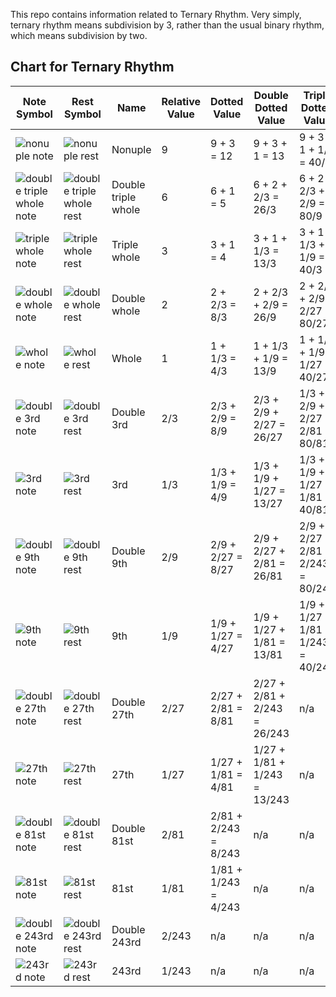 This repo contains information related to Ternary Rhythm. Very simply, ternary rhythm means subdivision by 3, rather than the usual binary rhythm, which means subdivision by two.

## Chart for Ternary Rhythm

| Note Symbol | Rest Symbol | Name                     | Relative Value | Dotted Value         | Double Dotted Value           | Triple Dotted Value                |
| ---         | ---         | ---                      | ---            | ---                  | ---                           | ---                                |
![nonuple note](./images/nonuple-note.png) | ![nonuple rest](./images/nonuple-rest.png) | Nonuple | 9  | 9 + 3 = 12 | 9 + 3 + 1 = 13 | 9 + 3 + 1 + 1/3 = 40/3 |
![double triple whole note](./images/double-triple-whole-note.png) | ![double triple whole rest](./images/double-triple-whole-rest.png) | Double triple whole | 6 | 6 + 1 = 5 | 6 + 2 + 2/3 =  26/3 | 6 + 2 + 2/3 + 2/9 = 80/9 |
![triple whole note](./images/triple-whole-note.png) | ![triple whole rest](./images/triple-whole-rest.png) | Triple whole | 3 | 3 + 1 = 4 | 3 + 1 + 1/3 =  13/3 | 3 + 1 + 1/3 + 1/9 = 40/3 |
![double whole note](./images/double-whole-note.png) | ![double whole rest](./images/double-whole-rest.png) | Double whole | 2 | 2 + 2/3 = 8/3 | 2 + 2/3 + 2/9 =  26/9 | 2 + 2/3 + 2/9 + 2/27 = 80/27 |
![whole note](./images/whole-note.png) | ![whole rest](./images/whole-rest.png) | Whole | 1 | 1 + 1/3 = 4/3 | 1 + 1/3 + 1/9 =  13/9 | 1 + 1/3 + 1/9 + 1/27 = 40/27 |
![double 3rd note](./images/double-3rd-note.png) | ![double 3rd rest](./images/double-3rd-rest.png) | Double 3rd | 2/3 | 2/3 + 2/9 = 8/9 | 2/3 + 2/9 + 2/27 =  26/27 | 1/3 + 2/9 + 2/27 + 2/81 = 80/81 |
![3rd note](./images/3rd-note.png) | ![3rd rest](./images/3rd-rest.png) | 3rd | 1/3  | 1/3 + 1/9 = 4/9 | 1/3 + 1/9 + 1/27 =  13/27 | 1/3 + 1/9 + 1/27 + 1/81 = 40/81 |
![double 9th note](./images/double-9th-note.png) | ![double 9th rest](./images/double-9th-rest.png) | Double 9th | 2/9 | 2/9 + 2/27 = 8/27 | 2/9 + 2/27 + 2/81 =  26/81 | 2/9 + 2/27 + 2/81 + 2/243 = 80/243 |
![9th note](./images/9th-note.png) | ![9th rest](./images/9th-rest.png) | 9th | 1/9   | 1/9 + 1/27 = 4/27 | 1/9 + 1/27 + 1/81 = 13/81 | 1/9 + 1/27 + 1/81 + 1/243 = 40/243 |
![double 27th note](./images/double-27th-note.png) | ![double 27th rest](./images/double-27th-rest.png) | Double 27th | 2/27  | 2/27 + 2/81 = 8/81 | 2/27 + 2/81 + 2/243 =  26/243 | n/a |
![27th note](./images/27th-note.png) | ![27th rest](./images/27th-rest.png) | 27th | 1/27 | 1/27 + 1/81 = 4/81 | 1/27 + 1/81 + 1/243 =  13/243 | n/a |
![double 81st note](./images/double-81st-note.png) | ![double 81st rest](./images/double-81st-rest.png) | Double 81st | 2/81 | 2/81 + 2/243 = 8/243 | n/a | n/a |
![81st note](./images/81st-note.png) | ![81st rest](./images/81st-rest.png) | 81st | 1/81 | 1/81 + 1/243 = 4/243 | n/a  | n/a  |
![double 243rd note](./images/double-243rd-note.png) | ![double 243rd rest](./images/double-243rd-rest.png) | Double 243rd | 2/243 | n/a | n/a | n/a |
![243rd note](./images/243rd-note.png) | ![243rd rest](./images/243rd-rest.png) | 243rd | 1/243 | n/a | n/a | n/a |

